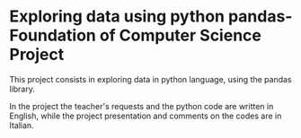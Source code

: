 # Exploring data using python pandas- Foundation of Computer Science Project
This project consists in exploring data in python language, using the pandas library.

In the project the teacher's requests and the python code are written in English, while the project presentation and comments on the codes are in Italian.

